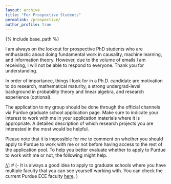 ```yaml
---
layout: archive
title: "For Prospective Students"
permalink: /prospective/
author_profile: true
---
```

{% include base_path %}

I am always on the lookout for prospective PhD students who are enthusiastic about doing fundamental work in causality, machine learning, and information theory. However, due to the volume of emails I am receiving, I will not be able to respond to everyone. Thank you for understanding. 

In order of importance, things I look for in a Ph.D. candidate are motivation to do research, mathematical maturity, a strong undergrad-level background in probability theory and linear algebra, and research experience (optional).

The application to my group should be done through the official channels via Purdue graduate school application page. Make sure to indicate your interest to work with me in your application materials where it is appropriate. A detailed description of which research projects you are interested in the most would be helpful. 

Please note that it is impossible for me to comment on whether you should apply to Purdue to work with me or not before having access to the rest of the application pool. To help you better evaluate whether to apply to Purdue to work with me or not, the following might help. 

[//]: # (- For PhD positions in my group, a **strong undergraduate-level background in probability theory and linear algebra** is necessary. Moreover, prior research exposure and/or publications are a plus but not necessary. ) 

[//]: # (- It is always a good idea to apply to graduate schools where you have multiple faculty that you can see yourself working with. You can check the current Purdue ECE faculty [here](https://engineering.purdue.edu/ECE/People/Faculty). ) 

